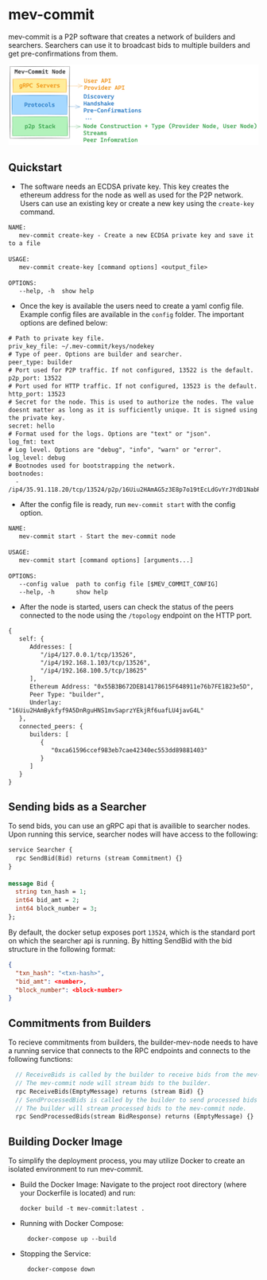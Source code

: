# mev-commit
mev-commit is a P2P software that creates a network of builders and searchers. Searchers can use it to broadcast bids to multiple builders and get pre-confirmations from them.

![](node-architecture.png)

## Quickstart
- The software needs an ECDSA private key. This key creates the ethereum address for the node as well as used for the P2P network. Users can use an existing key or create a new key using the `create-key` command.
```
NAME:
   mev-commit create-key - Create a new ECDSA private key and save it to a file

USAGE:
   mev-commit create-key [command options] <output_file>

OPTIONS:
   --help, -h  show help
```

- Once the key is available the users need to create a yaml config file. Example config files are available in the `config` folder. The important options are defined below:
```
# Path to private key file.
priv_key_file: ~/.mev-commit/keys/nodekey
# Type of peer. Options are builder and searcher.
peer_type: builder
# Port used for P2P traffic. If not configured, 13522 is the default.
p2p_port: 13522
# Port used for HTTP traffic. If not configured, 13523 is the default.
http_port: 13523
# Secret for the node. This is used to authorize the nodes. The value doesnt matter as long as it is sufficiently unique. It is signed using the private key.
secret: hello
# Format used for the logs. Options are "text" or "json".
log_fmt: text
# Log level. Options are "debug", "info", "warn" or "error".
log_level: debug
# Bootnodes used for bootstrapping the network.
bootnodes:
  - /ip4/35.91.118.20/tcp/13524/p2p/16Uiu2HAmAG5z3E8p7o19tEcLdGvYrJYdD1NabRDc6jmizDva5BL3
```

- After the config file is ready, run `mev-commit start` with the config option.
```
NAME:
   mev-commit start - Start the mev-commit node

USAGE:
   mev-commit start [command options] [arguments...]

OPTIONS:
   --config value  path to config file [$MEV_COMMIT_CONFIG]
   --help, -h      show help
```

- After the node is started, users can check the status of the peers connected to the node using the `/topology` endpoint on the HTTP port.
```
{
   self: {
      Addresses: [
         "/ip4/127.0.0.1/tcp/13526",
         "/ip4/192.168.1.103/tcp/13526",
         "/ip4/192.168.100.5/tcp/18625"
      ],
      Ethereum Address: "0x55B3B672DEB14178615F648911e76b7FE1B23e5D",
      Peer Type: "builder",
      Underlay: "16Uiu2HAmBykfyf9A5DnRguHNS1mvSaprzYEkjRf6uafLU4javG4L"
   },
   connected_peers: {
      builders: [
         {
            "0xca61596ccef983eb7cae42340ec553dd89881403"
         }
      ]
   }
}
```
## Sending bids as a Searcher
To send bids, you can use an gRPC api that is availible to searcher nodes. 
Upon running this service, searcher nodes will have access to the following:
```protobuf
service Searcher {
  rpc SendBid(Bid) returns (stream Commitment) {}
}

message Bid {
  string txn_hash = 1;
  int64 bid_amt = 2;
  int64 block_number = 3;
};

```

By default, the docker setup exposes port `13524`, which is the standard port on which the searcher api is running. By hitting SendBid with the bid structure in the following format:
```json
{
  "txn_hash": "<txn-hash>",
  "bid_amt": <number>,
  "block_number": <block-number>
}
```


## Commitments from Builders
To recieve commitments from builders, the builder-mev-node needs to have a running service that connects to the RPC endpoints and connects to the following functions:

```protobuf
  // ReceiveBids is called by the builder to receive bids from the mev-commit node.
  // The mev-commit node will stream bids to the builder.
  rpc ReceiveBids(EmptyMessage) returns (stream Bid) {}
  // SendProcessedBids is called by the builder to send processed bids to the mev-commit node.
  // The builder will stream processed bids to the mev-commit node.
  rpc SendProcessedBids(stream BidResponse) returns (EmptyMessage) {}

```


## Building Docker Image

To simplify the deployment process, you may utilize Docker to create an isolated environment to run mev-commit.

- Build the Docker Image:
  Navigate to the project root directory (where your Dockerfile is located) and run:
  
  ```
  docker build -t mev-commit:latest .
  ```
- Running with Docker Compose:
 
  ```
    docker-compose up --build
  ```

- Stopping the Service:

  ```
    docker-compose down
  ```
